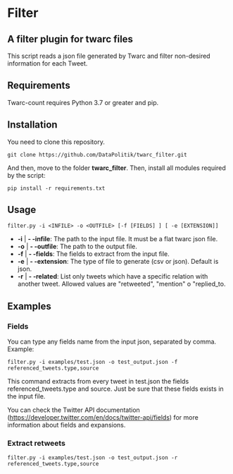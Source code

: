 # Filter
## A filter plugin for twarc files

This script reads a json file generated by Twarc and filter non-desired information for each Tweet.

## Requirements

Twarc-count requires Python 3.7 or greater and pip.

## Installation

You need to clone this repository.

`git clone https://github.com/DataPolitik/twarc_filter.git`

And then, move to the folder **twarc_filter**. Then, install all modules required by the script:

`pip install -r requirements.txt`

## Usage

`filter.py -i <INFILE> -o <OUTFILE> [-f [FIELDS] ] [ -e [EXTENSION]]`

* **-i** | **- -infile**: The path to the input file. It must be a flat twarc json file.
* **-o** | **- -outfile**: The path to the output file.
* **-f** | **- -fields**: The fields to extract from the input file.
* **-e** | **- -extension**: The type of file to generate (csv or json). Default is json.
* **-r** | **- -related**: List only tweets which have a specific relation with another tweet. Allowed values are "retweeted", "mention" o "replied_to.
 

## Examples

### Fields

You can type any fields name from the input json, separated by comma. Example:

`filter.py -i examples/test.json -o test_output.json -f referenced_tweets.type,source`

This command extracts from every tweet in test.json the fields referenced_tweets.type and source.
Just be sure that these fields exists in the input file.

You can check the Twitter API documentation (https://developer.twitter.com/en/docs/twitter-api/fields) for
more information about fields and expansions.

### Extract retweets

`filter.py -i examples/test.json -o test_output.json -r referenced_tweets.type,source`